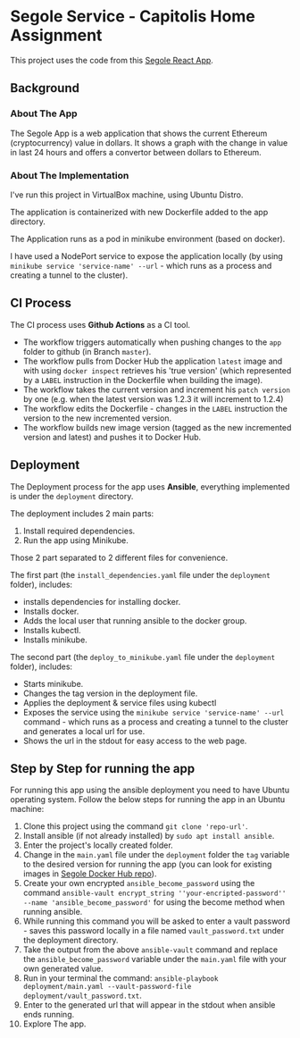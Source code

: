 # Segole Service - Capitolis Home Assignment

This project uses the code from this [Segole React App](https://github.com/LiorZinger123/Segole).

## Background

### About The App
The Segole App is a web application that shows the current Ethereum (cryptocurrency) value in dollars.
It shows a graph with the change in value in last 24 hours and offers a convertor between dollars to Ethereum.

### About The Implementation
I've run this project in VirtualBox machine, using Ubuntu Distro.

The application is containerized with new Dockerfile added to the app directory.

The Application runs as a pod in minikube environment (based on docker).

I have used a NodePort service to expose the application locally 
(by using `minikube service 'service-name' --url` - which runs as a process and creating a tunnel to the cluster).

## CI Process

The CI process uses **Github Actions** as a CI tool.

- The workflow triggers automatically when pushing changes to the `app` folder to github (in Branch `master`).
- The workflow pulls from Docker Hub the application `latest` image and with using `docker inspect` 
retrieves his 'true version' (which represented by a `LABEL` instruction in the Dockerfile when building the image).
- The workflow takes the current version and increment his `patch version` by one 
(e.g. when the latest version was 1.2.3 it will increment to 1.2.4) 
- The workflow edits the Dockerfile - changes in the `LABEL` instruction the version to the new incremented version.
- The workflow builds new image version (tagged as the new incremented version and latest) and pushes it to Docker Hub.

## Deployment

The Deployment process for the app uses **Ansible**, everything implemented is under the `deployment` directory.

The deployment includes 2 main parts: 
1. Install required dependencies.
2. Run the app using Minikube.

Those 2 part separated to 2 different files for convenience.

The first part (the `install_dependencies.yaml` file under the `deployment` folder), 
includes:

- installs dependencies for installing docker. 
- Installs docker. 
- Adds the local user that running ansible to the docker group.
- Installs kubectl.
- Installs minikube.

The second part (the `deploy_to_minikube.yaml` file under the `deployment` folder), includes:

- Starts minikube. 
- Changes the tag version in the deployment file.
- Applies the deployment & service files using kubectl 
- Exposes the service using the `minikube service 'service-name' --url` command - which runs as a process and creating a tunnel 
to the cluster and generates a local url for use.
- Shows the url in the stdout for easy access to the web page.

## Step by Step for running the app

For running this app using the ansible deployment you need to have Ubuntu operating system.
Follow the below steps for running the app in an Ubuntu machine:

1. Clone this project using the command `git clone 'repo-url'`.
2. Install ansible (if not already installed) by `sudo apt install ansible`.
3. Enter the project's locally created folder.
4. Change in the `main.yaml` file under the `deployment` folder the `tag` variable to the desired version for running the app
   (you can look for existing images in [Segole Docker Hub repo](https://hub.docker.com/repository/docker/maayanassraf/segole/general)). 
5. Create your own encrypted `ansible_become_password` using the command `ansible-vault encrypt_string ''your-encripted-password'' --name 'ansible_become_password'`
for using the become method when running ansible. 
6. While running this command you will be asked to enter a vault password - saves this password locally in a file named
`vault_password.txt` under the deployment directory. 
7. Take the output from the above `ansible-vault` command and replace the `ansible_become_password` variable 
under the `main.yaml` file with your own generated value. 
8. Run in your terminal the command: `ansible-playbook deployment/main.yaml --vault-password-file deployment/vault_password.txt`. 
9. Enter to the generated url that will appear in the stdout when ansible ends running. 
10. Explore The app.
